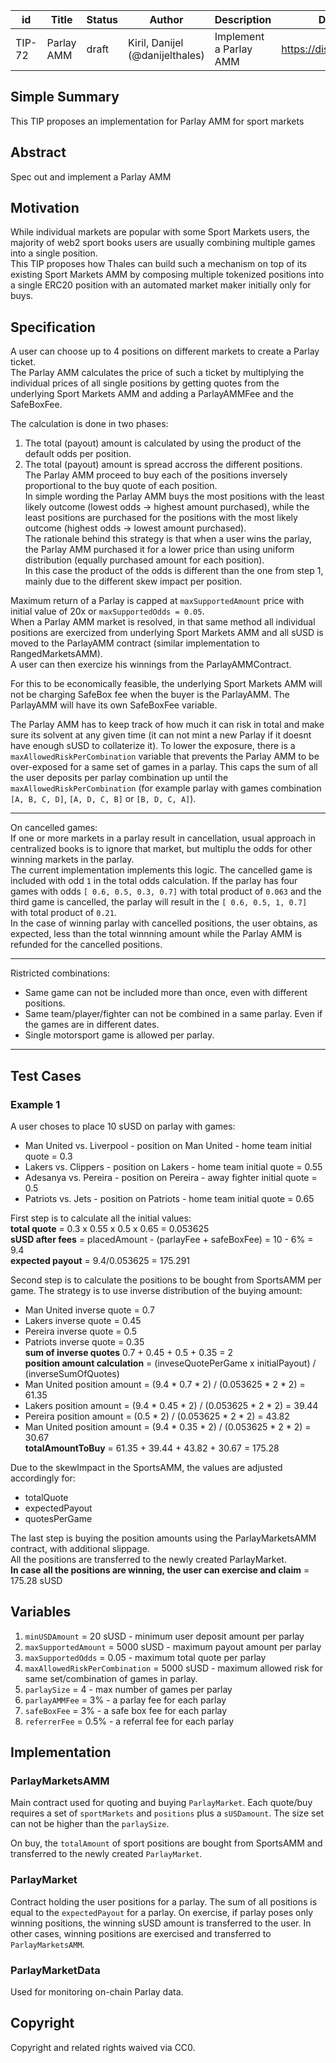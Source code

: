 | id | Title | Status | Author | Description | Discussions to | Created |
| ----------- | ----------- | ----------- | ----------- | ----------- | ----------- | ----------- |
| TIP-72 | Parlay AMM  | draft| Kiril, Danijel (@danijelthales) | Implement a Parlay AMM | https://discord.gg/8bzFdpGTrp | 2022-07-28

## Simple Summary

This TIP proposes an implementation for Parlay AMM for sport markets

## Abstract

Spec out and implement a Parlay AMM

## Motivation

While individual markets are popular with some Sport Markets users, the majority of web2 sport books users are usually combining multiple games into a single position.  
This TIP proposes how Thales can build such a mechanism on top of its existing Sport Markets AMM by composing multiple tokenized positions into a single ERC20 position with an automated market maker initially only for buys.     

## Specification
A user can choose up to 4 positions on different markets to create a Parlay ticket.   
The Parlay AMM calculates the price of such a ticket by multiplying the individual prices of all single positions by getting quotes from the underlying Sport Markets AMM and adding a ParlayAMMFee and the SafeBoxFee.  

The calculation is done in two phases:  
1. The total (payout) amount is calculated by using the product of the default odds per position.  
2. The total (payout) amount is spread accross the different positions.  
The Parlay AMM proceed to buy each of the positions inversely proportional to the buy quote of each position.  
In simple wording the Parlay AMM buys the most positions with the least likely outcome (lowest odds -> highest amount purchased), while the least positions are purchased for the positions with the most likely outcome (highest odds -> lowest amount purchased).  
The rationale behind this strategy is that when a user wins the parlay, the Parlay AMM purchased it for a lower price than using uniform distribution (equally purchased amount for each position).  
In this case the product of the odds is different than the one from step 1, mainly due to the different skew impact per position.

Maximum return of a Parlay is capped at `maxSupportedAmount` price with initial value of 20x or `maxSupportedOdds = 0.05`.   
When a Parlay AMM market is resolved, in that same method all individual positions are exercized from underlying Sport Markets AMM and all sUSD is moved to the ParlayAMM contract (similar implementation to RangedMarketsAMM).   
A user can then exercize his winnings from the ParlayAMMContract.  

For this to be economically feasible, the underlying Sport Markets AMM will not be charging SafeBox fee when the buyer is the ParlayAMM. The ParlayAMM will have its own SafeBoxFee variable.     

The Parlay AMM has to keep track of how much it can risk in total and make sure its solvent at any given time (it can not mint a new Parlay if it doesnt have enough sUSD to collaterize it). To lower the exposure, there is a `maxAllowedRiskPerCombination` variable that prevents the Parlay AMM to be over-exposed for a same set of games in a parlay. This caps the sum of all the user deposits per parlay combination up until the `maxAllowedRiskPerCombination` (for example parlay with games combination `[A, B, C, D]`, `[A, D, C, B]` or `[B, D, C, A]`).

-------------
On cancelled games:  
If one or more markets in a parlay result in cancellation, usual approach in centralized books is to ignore that market, but multiplu the odds for other winning markets in the parlay.   
The current implementation implements this logic. The cancelled game is included with odd `1` in the total odds calculation. If the parlay has four games with odds `[ 0.6, 0.5, 0.3, 0.7]` with total product of `0.063` and the third game is cancelled, the parlay will result in the `[ 0.6, 0.5, 1, 0.7]` with total product of `0.21`.   
In the case of winning parlay with cancelled positions, the user obtains, as expected, less than the total winnning amount while the Parlay AMM is refunded for the cancelled positions. 

-------------
Ristricted combinations:  
- Same game can not be included more than once, even with different positions.  
- Same team/player/fighter can not be combined in a same parlay. Even if the games are in different dates.
- Single motorsport game is allowed per parlay.
-------------

## Test Cases  
### Example 1
A user choses to place 10 sUSD on parlay with games:
* Man United vs. Liverpool - position on Man United - home team initial quote = 0.3
* Lakers vs. Clippers - position on Lakers - home team initial quote = 0.55
* Adesanya vs. Pereira - position on Pereira - away fighter initial quote = 0.5
* Patriots vs. Jets - position on Patriots - home team initial quote = 0.65  

First step is to calculate all the initial values:  
**total quote** = 0.3 x 0.55 x 0.5 x 0.65 = 0.053625  
**sUSD after fees** = placedAmount - (parlayFee + safeBoxFee) = 10 - 6% = 9.4  
**expected payout** = 9.4/0.053625 = 175.291

Second step is to calculate the positions to be bought from SportsAMM per game. The strategy is to use inverse distribution of the buying amount:  
* Man United inverse quote = 0.7
* Lakers inverse quote = 0.45
* Pereira inverse quote = 0.5
* Patriots inverse quote = 0.35  
**sum of inverse quotes** 0.7 + 0.45 + 0.5 + 0.35 = 2  
**position amount calculation** = (inveseQuotePerGame x initialPayout) / (inverseSumOfQuotes)  
* Man United position amount = (9.4 * 0.7 * 2) / (0.053625 * 2 * 2) = 61.35
* Lakers position amount = (9.4 * 0.45 * 2) / (0.053625 * 2 * 2) = 39.44
* Pereira position amount = (0.5 * 2) / (0.053625 * 2 * 2) = 43.82
* Man United position amount = (9.4 * 0.35 * 2) / (0.053625 * 2 * 2) = 30.67  
**totalAmountToBuy** = 61.35 + 39.44 + 43.82 + 30.67 = 175.28

Due to the skewImpact in the SportsAMM, the values are adjusted accordingly for:
* totalQuote 
* expectedPayout
* quotesPerGame  

The last step is buying the position amounts using the ParlayMarketsAMM contract, with additional slippage.  
All the positions are transferred to the newly created ParlayMarket.  
**In case all the positions are winning, the user can exercise and claim** = 175.28 sUSD


## Variables
1. `minUSDAmount` = 20 sUSD - minimum user deposit amount per parlay
2. `maxSupportedAmount` = 5000 sUSD - maximum payout amount per parlay
3. `maxSupportedOdds` = 0.05 - maximum total quote per parlay
4. `maxAllowedRiskPerCombination` = 5000 sUSD - maximum allowed risk for same set/combination of games in parlay. 
5. `parlaySize` = 4 - max number of games per parlay
6. `parlayAMMFee` = 3% - a parlay fee for each parlay
7. `safeBoxFee`   = 3% - a safe box fee for each parlay
8. `referrerFee`  = 0.5% - a referral fee for each parlay

## Implementation

### ParlayMarketsAMM
Main contract used for quoting and buying `ParlayMarket`. 
Each quote/buy requires a set of `sportMarkets` and `positions` plus a `sUSDamount`.
The size set can not be higher than the `parlaySize`.

On buy, the `totalAmount` of sport positions are bought from SportsAMM and transferred to the newly created `ParlayMarket`.

### ParlayMarket
Contract holding the user positions for a parlay. 
The sum of all positions is equal to the `expectedPayout` for a parlay. 
On exercise, if parlay poses only winning positions, the winning sUSD amount is transferred to the user.
In other cases, winning positions are exercised and transferred to `ParlayMarketsAMM`.

### ParlayMarketData
Used for monitoring on-chain Parlay data.

## Copyright
Copyright and related rights waived via CC0.
